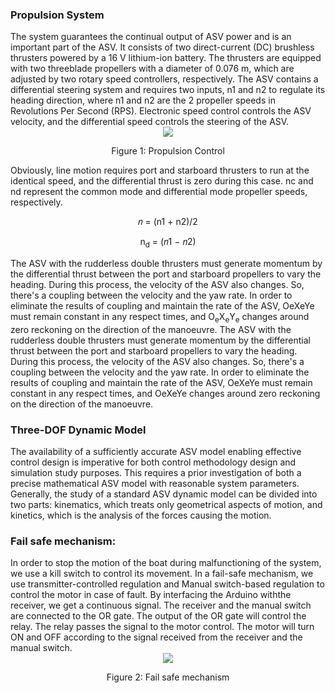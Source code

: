 <h3>Propulsion System</h3>
 The system guarantees the continual output of ASV
power and is an important part of the ASV. It consists of two
direct-current (DC) brushless thrusters powered by a 16 V
lithium-ion battery. The thrusters are equipped with two threeblade propellers with a diameter of 0.076 m, which are adjusted
by two rotary speed controllers, respectively. The ASV contains
a differential steering system and requires two inputs, n1 and n2
to regulate its heading direction, where n1 and n2 are the 2
propeller speeds in Revolutions Per Second (RPS). Electronic
speed control controls the ASV velocity, and the differential
speed controls the steering of the ASV.

<div align="center">
    <img src="https://user-images.githubusercontent.com/109530150/230269559-92f8111d-4187-4555-8976-cc3ac7fcec79.png">
  <p>Figure 1: Propulsion Control</p>
</div>

Obviously, line motion requires port and starboard thrusters to run
at the identical speed, and the differential thrust is zero during this
case. nc and nd represent the common mode and differential mode
propeller speeds, respectively.

<div align="center">
  <p>𝑛 = (n1 + n2)/2</p>
  <p>n<sub>d</sub> = (𝑛1 − 𝑛2)</p>
</div>

The ASV with the rudderless double thrusters must generate
momentum by the differential thrust between the port and
starboard propellers to vary the heading. During this process, the
velocity of the ASV also changes. So, there's a coupling between
the velocity and the yaw rate. In order to eliminate the results of
coupling and maintain the rate of the ASV, OeXeYe must remain
constant in any respect times, and O<sub>e</sub>X<sub>e</sub>Y<sub>e</sub> changes around zero
reckoning on the direction of the manoeuvre.
The ASV with the rudderless double thrusters must generate momentum by the differential thrust between the port and starboard propellers to vary the heading. During this process, the velocity of the ASV also changes. So, there's a coupling between the velocity and the yaw rate. In order to eliminate the results of coupling and maintain the rate of the ASV, OeXeYe must remain constant in any respect times, and OeXeYe changes around zero reckoning on the direction of the manoeuvre.
<h3>Three-DOF Dynamic Model</h3>
The availability of a sufficiently accurate ASV model enabling effective control design is imperative for both control methodology design and simulation study purposes. This requires a prior investigation of both a precise mathematical ASV model with reasonable system parameters. Generally, the study of a standard ASV dynamic model can be divided into two parts: kinematics, which treats only geometrical aspects of motion, and kinetics, which is the analysis of the forces causing the motion.
<h3>Fail safe mechanism:</h3>
In order to stop the motion of the boat during malfunctioning of the system, we use a kill switch to control its movement. In a fail-safe mechanism, we use transmitter-controlled regulation and Manual switch-based regulation to control the motor in case of fault. By interfacing the Arduino withthe receiver, we get a continuous signal. The receiver and the manual switch are connected to the OR gate. The output of the
OR gate will control the relay. The relay passes the signal to the motor control. The motor will turn ON and OFF according to the signal received from the receiver and the manual switch.

<div align="center">
    <img src="https://user-images.githubusercontent.com/109530150/230325977-01f8b5ec-6b63-4eec-9474-9cc1cd130cf6.png">
  <p>Figure 2: Fail safe mechanism</p>
</div>


